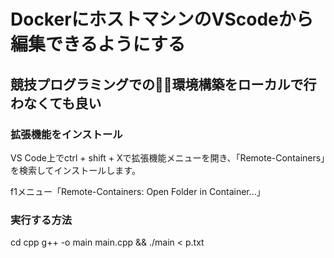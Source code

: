 # DockerにホストマシンのVScodeから編集できるようにする

## 競技プログラミングでの環境構築をローカルで行わなくても良い

### 拡張機能をインストール
VS Code上でctrl + shift + Xで拡張機能メニューを開き、「Remote-Containers」を検索してインストールします。

f1メニュー「Remote-Containers: Open Folder in Container...」

### 実行する方法
cd cpp
g++ -o main main.cpp && ./main < p.txt

